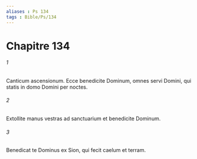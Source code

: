 ```yaml
---
aliases : Ps 134
tags : Bible/Ps/134
---
```


# Chapitre 134

###### 1
Canticum ascensionum. Ecce benedicite Dominum, omnes servi Domini, qui statis in domo Domini per noctes.
###### 2
Extollite manus vestras ad sanctuarium et benedicite Dominum.
###### 3
Benedicat te Dominus ex Sion, qui fecit caelum et terram.
